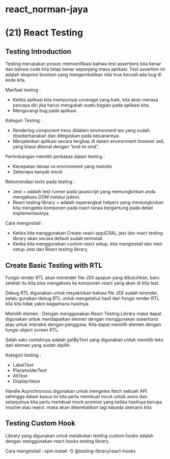# react_norman-jaya
# (21) React Testing

## Testing Introduction
Testing merupakan proses memverifikasi bahwa test assertions kita benar dan bahwa code kita tetap benar sepanjang masa aplikasi. Test assertion ini adalah ekspresi boolean yang mengembalikan nilai true kecuali ada bug di kode kita.

Manfaat testing : 
-	Ketika aplikasi kita mempunyai coverage yang baik, kita akan merasa percaya diri jika harus mengubah suatu bagian pada aplikasi kita.
-	Mengurangi bug pada aplikasi.

Kategori Testing :
-	Rendering component tress didalam environment tes yang sudah disederhanakan dan ditegaskan pada keluarannya.
-	Menjalankan aplikasi secara lengkap di dalam environment browser asli, yang biasa dikenal dengan “end-to-end”.

Pertimbangan memilih perkakas dalam testing :
-	Kecepatan iterasi vs environment yang realistis
-	Seberapa banyak mock

Rekomendasi tools pada testing :
-	Jest = adalah test runner pada javascript yang memungkinkan anda mengakses DOM melalui jsdom.
-	React testing library = adalah seperangkat helpers yang memungkinkan kita mengetes komponen pada react tanpa bergantung pada detail implementasinya.

Cara menginstall :
-	Ketika kita menggunakan Create-react-app(CRA), jest dan react testing library akan secara default sudah terinstall.
-	Ketika kita menggunakan custom react setup, kita menginstall dan men setup Jest dan React testing library.
## Create Basic Testing with RTL

Fungsi render RTL akan merender file JSX apapun yang dibutuhkan, baru setelah itu kita bisa mengakses ke komponen react yang akan di kita test.

Debug RTL digunakan untuk meyakinkan bahwa file JSX sudah terender, selalu gunakan debug RTL untuk mengetahui hasil dari fungsi render RTL bila kita tidak yakin bagaimana hasilnya.

Memilih elemen : 
Dengan menggunakan React Testing Library maka dapat digunakan untuk mendapatkan elemen dengan menggunakan assertions atau untuk interaksi dengan pengguna. Kita dapat memilih elemen dengan fungsi object screen RTL. 

Salah satu contohnya adalah getByText yang digunakan untuk memilih teks dari elemen yang sudah dipilih.

Kategori testing :
-	LabelText
-	PlaceholderText
-	AltText
-	DisplayValue

Handle Asynchronous digunakan untuk mengetes fetch sebuah API. sehingga dalam kasus ini kita perlu membuat mock untuk axios dan selanjutnya kita perlu membuat mock promise yang ketika hasilnya berupa resolve atau reject. maka akan dikembalikan lagi kepada skenario kita
## Testing Custom Hook
Library yang digunakan untuk melakukan testing custom hooks adalah dengan menggunakan react hooks testing library. 

Cara menginstall : npm install -D @testing-library/react-hooks
